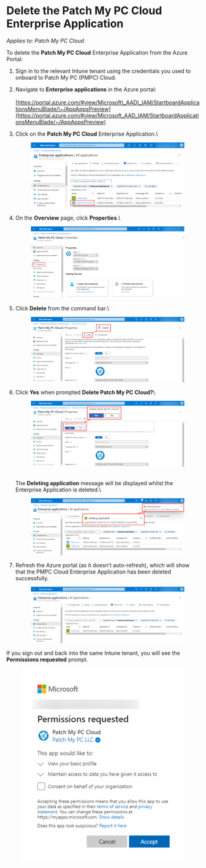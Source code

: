 # Delete the Patch My PC Cloud Enterprise Application

_Applies to: Patch My PC Cloud_

To delete the **Patch My PC Cloud** Enterprise Application from the Azure Portal:

1. Sign in to the relevant Intune tenant using the credentials you used to onboard to Patch My PC (PMPC) Cloud.
2. Navigate to **Enterprise applications** in the Azure portal:\
   \
   [https://portal.azure.com/#view/Microsoft\_AAD\_IAM/StartboardApplicationsMenuBlade/\~/AppAppsPreview](https://portal.azure.com/#view/Microsoft_AAD_IAM/StartboardApplicationsMenuBlade/~/AppAppsPreview)
3.  Click on the **Patch My PC Cloud** Enterprise Application.\


    <figure><img src="../../_images/gitbook/image (1352).png" alt="Azure Portal showing the Patch My PC Cloud is present"><figcaption></figcaption></figure>


4.  On the **Overview** page, click **Properties**.\


    <figure><img src="../../_images/gitbook/image (1353).png" alt="Overview page of the Patch My PC Cloud app in the Azure Portal"><figcaption></figcaption></figure>


5.  Click **Delete** from the command bar.\


    <figure><img src="../../_images/gitbook/image (1354).png" alt="Clicking “Delete” on the “Properties” page of the Patch My PC Cloud app in the Azure Portal"><figcaption></figcaption></figure>


6.  Click **Yes** when prompted **Delete Patch My PC Cloud?**\


    <figure><img src="../../_images/gitbook/image (1356).png" alt="Clicking “Yes” when prompted to “Delete Patch My PC Cloud” app from the Azure Portal"><figcaption></figcaption></figure>

    \
    The **Deleting application** message will be displayed whilst the Enterprise Application is deleted.\


    <figure><img src="../../_images/gitbook/image (1359).png" alt="“Deleting application” message being displayed whilst the app is deleted."><figcaption></figcaption></figure>


7.  Refresh the Azure portal (as it doesn’t auto-refresh), which will show that the PMPC Cloud Enterprise Application has been deleted successfully.

    <figure><img src="../../_images/gitbook/image (1361).png" alt="Refreshed Azure Portal showing the Patch My PC Cloud app has been deleted."><figcaption></figcaption></figure>



If you sign out and back into the same Intune tenant, you will see the **Permissions requested** prompt.

<figure><img src="../../_images/gitbook/image (1362).png" alt="“Permissions requested” dialog box"><figcaption></figcaption></figure>
